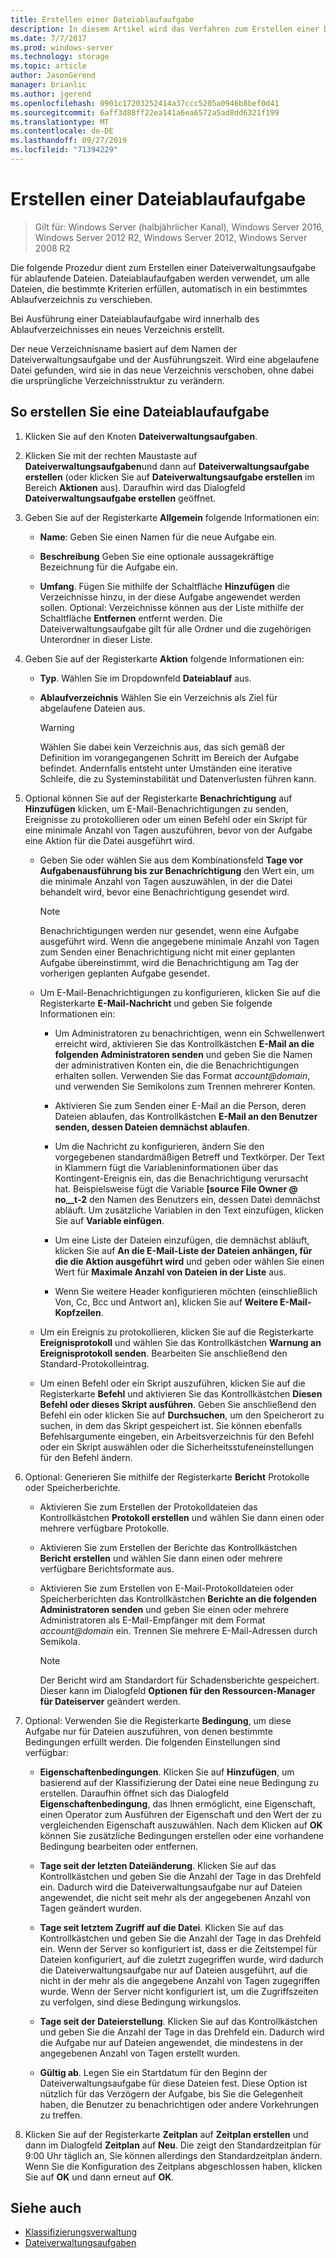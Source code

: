 ```yaml
---
title: Erstellen einer Dateiablaufaufgabe
description: In diesem Artikel wird das Verfahren zum Erstellen einer Dateiablaufaufgabe für Dateien beschrieben, die in Kürze ablaufen
ms.date: 7/7/2017
ms.prod: windows-server
ms.technology: storage
ms.topic: article
author: JasonGerend
manager: brianlic
ms.author: jgerend
ms.openlocfilehash: 0901c17203252414a37ccc5205a0946b8bef0d41
ms.sourcegitcommit: 6aff3d88ff22ea141a6ea6572a5ad8dd6321f199
ms.translationtype: MT
ms.contentlocale: de-DE
ms.lasthandoff: 09/27/2019
ms.locfileid: "71394229"
---
```

# <a name="create-a-file-expiration-task"></a>Erstellen einer Dateiablaufaufgabe

> Gilt für: Windows Server (halbjährlicher Kanal), Windows Server 2016, Windows Server 2012 R2, Windows Server 2012, Windows Server 2008 R2

Die folgende Prozedur dient zum Erstellen einer Dateiverwaltungsaufgabe für ablaufende Dateien. Dateiablaufaufgaben werden verwendet, um alle Dateien, die bestimmte Kriterien erfüllen, automatisch in ein bestimmtes Ablaufverzeichnis zu verschieben.

Bei Ausführung einer Dateiablaufaufgabe wird innerhalb des Ablaufverzeichnisses ein neues Verzeichnis erstellt.

Der neue Verzeichnisname basiert auf dem Namen der Dateiverwaltungsaufgabe und der Ausführungszeit. Wird eine abgelaufene Datei gefunden, wird sie in das neue Verzeichnis verschoben, ohne dabei die ursprüngliche Verzeichnisstruktur zu verändern.

## <a name="to-create-a-file-expiration-task"></a>So erstellen Sie eine Dateiablaufaufgabe

1. Klicken Sie auf den Knoten **Dateiverwaltungsaufgaben**.

2. Klicken Sie mit der rechten Maustaste auf **Dateiverwaltungsaufgaben**und dann auf **Dateiverwaltungsaufgabe erstellen** (oder klicken Sie auf **Dateiverwaltungsaufgabe erstellen** im Bereich **Aktionen** aus). Daraufhin wird das Dialogfeld **Dateiverwaltungsaufgabe erstellen** geöffnet.

3. Geben Sie auf der Registerkarte **Allgemein** folgende Informationen ein:

   -   **Name**: Geben Sie einen Namen für die neue Aufgabe ein.  

   -   **Beschreibung** Geben Sie eine optionale aussagekräftige Bezeichnung für die Aufgabe ein.  
    
   -   **Umfang**. Fügen Sie mithilfe der Schaltfläche **Hinzufügen** die Verzeichnisse hinzu, in der diese Aufgabe angewendet werden sollen. Optional: Verzeichnisse können aus der Liste mithilfe der Schaltfläche **Entfernen** entfernt werden. Die Dateiverwaltungsaufgabe gilt für alle Ordner und die zugehörigen Unterordner in dieser Liste.

4. Geben Sie auf der Registerkarte **Aktion** folgende Informationen ein:

   - **Typ**. Wählen Sie im Dropdownfeld **Dateiablauf** aus.

   - **Ablaufverzeichnis** Wählen Sie ein Verzeichnis als Ziel für abgelaufene Dateien aus.

     > [!Warning]
     > Wählen Sie dabei kein Verzeichnis aus, das sich gemäß der Definition im vorangegangenen Schritt im Bereich der Aufgabe befindet. Andernfalls entsteht unter Umständen eine iterative Schleife, die zu Systeminstabilität und Datenverlusten führen kann.

5. Optional können Sie auf der Registerkarte **Benachrichtigung** auf **Hinzufügen** klicken, um E-Mail-Benachrichtigungen zu senden, Ereignisse zu protokollieren oder um einen Befehl oder ein Skript für eine minimale Anzahl von Tagen auszuführen, bevor von der Aufgabe eine Aktion für die Datei ausgeführt wird.

   - Geben Sie oder wählen Sie aus dem Kombinationsfeld **Tage vor Aufgabenausführung bis zur Benachrichtigung** den Wert ein, um die minimale Anzahl von Tagen auszuwählen, in der die Datei behandelt wird, bevor eine Benachrichtigung gesendet wird.

     > [!Note]
     > Benachrichtigungen werden nur gesendet, wenn eine Aufgabe ausgeführt wird. Wenn die angegebene minimale Anzahl von Tagen zum Senden einer Benachrichtigung nicht mit einer geplanten Aufgabe übereinstimmt, wird die Benachrichtigung am Tag der vorherigen geplanten Aufgabe gesendet.

   - Um E-Mail-Benachrichtigungen zu konfigurieren, klicken Sie auf die Registerkarte **E-Mail-Nachricht** und geben Sie folgende Informationen ein:

     - Um Administratoren zu benachrichtigen, wenn ein Schwellenwert erreicht wird, aktivieren Sie das Kontrollkästchen **E-Mail an die folgenden Administratoren senden** und geben Sie die Namen der administrativen Konten ein, die die Benachrichtigungen erhalten sollen. Verwenden Sie das Format <em>account@domain</em>, und verwenden Sie Semikolons zum Trennen mehrerer Konten.  

     - Aktivieren Sie zum Senden einer E-Mail an die Person, deren Dateien ablaufen, das Kontrollkästchen **E-Mail an den Benutzer senden, dessen Dateien demnächst ablaufen**.

     - Um die Nachricht zu konfigurieren, ändern Sie den vorgegebenen standardmäßigen Betreff und Textkörper. Der Text in Klammern fügt die Variableninformationen über das Kontingent-Ereignis ein, das die Benachrichtigung verursacht hat. Beispielsweise fügt die Variable **\[source File Owner @ no__t-2** den Namen des Benutzers ein, dessen Datei demnächst abläuft. Um zusätzliche Variablen in den Text einzufügen, klicken Sie auf **Variable einfügen**.

     - Um eine Liste der Dateien einzufügen, die demnächst abläuft, klicken Sie auf **An die E-Mail-Liste der Dateien anhängen, für die die Aktion ausgeführt wird** und geben oder wählen Sie einen Wert für **Maximale Anzahl von Dateien in der Liste** aus.

     - Wenn Sie weitere Header konfigurieren möchten (einschließlich Von, Cc, Bcc und Antwort an), klicken Sie auf **Weitere E-Mail-Kopfzeilen**.  

   - Um ein Ereignis zu protokollieren, klicken Sie auf die Registerkarte **Ereignisprotokoll** und wählen Sie das Kontrollkästchen **Warnung an Ereignisprotokoll senden**. Bearbeiten Sie anschließend den Standard-Protokolleintrag.  

   - Um einen Befehl oder ein Skript auszuführen, klicken Sie auf die Registerkarte **Befehl** und aktivieren Sie das Kontrollkästchen **Diesen Befehl oder dieses Skript ausführen**. Geben Sie anschließend den Befehl ein oder klicken Sie auf **Durchsuchen**, um den Speicherort zu suchen, in dem das Skript gespeichert ist. Sie können ebenfalls Befehlsargumente eingeben, ein Arbeitsverzeichnis für den Befehl oder ein Skript auswählen oder die Sicherheitsstufeneinstellungen für den Befehl ändern.

6. Optional: Generieren Sie mithilfe der Registerkarte **Bericht** Protokolle oder Speicherberichte.

   - Aktivieren Sie zum Erstellen der Protokolldateien das Kontrollkästchen **Protokoll erstellen** und wählen Sie dann einen oder mehrere verfügbare Protokolle.  

   - Aktivieren Sie zum Erstellen der Berichte das Kontrollkästchen **Bericht erstellen** und wählen Sie dann einen oder mehrere verfügbare Berichtsformate aus.  

   - Aktivieren Sie zum Erstellen von E-Mail-Protokolldateien oder Speicherberichten das Kontrollkästchen **Berichte an die folgenden Administratoren senden** und geben Sie einen oder mehrere Administratoren als E-Mail-Empfänger mit dem Format <em>account@domain</em> ein. Trennen Sie mehrere E-Mail-Adressen durch Semikola.

     > [!Note]
     > Der Bericht wird am Standardort für Schadensberichte gespeichert. Dieser kann im Dialogfeld **Optionen für den Ressourcen-Manager für Dateiserver** geändert werden.
        
7. Optional: Verwenden Sie die Registerkarte **Bedingung**, um diese Aufgabe nur für Dateien auszuführen, von denen bestimmte Bedingungen erfüllt werden. Die folgenden Einstellungen sind verfügbar:

    -   **Eigenschaftenbedingungen**. Klicken Sie auf **Hinzufügen**, um basierend auf der Klassifizierung der Datei eine neue Bedingung zu erstellen. Daraufhin öffnet sich das Dialogfeld **Eigenschaftenbedingung**, das Ihnen ermöglicht, eine Eigenschaft, einen Operator zum Ausführen der Eigenschaft und den Wert der zu vergleichenden Eigenschaft auszuwählen. Nach dem Klicken auf **OK** können Sie zusätzliche Bedingungen erstellen oder eine vorhandene Bedingung bearbeiten oder entfernen.

    -   **Tage seit der letzten Dateiänderung**. Klicken Sie auf das Kontrollkästchen und geben Sie die Anzahl der Tage in das Drehfeld ein. Dadurch wird die Dateiverwaltungsaufgabe nur auf Dateien angewendet, die nicht seit mehr als der angegebenen Anzahl von Tagen geändert wurden.

    -   **Tage seit letztem Zugriff auf die Datei**. Klicken Sie auf das Kontrollkästchen und geben Sie die Anzahl der Tage in das Drehfeld ein. Wenn der Server so konfiguriert ist, dass er die Zeitstempel für Dateien konfiguriert, auf die zuletzt zugegriffen wurde, wird dadurch die Dateiverwaltungsaufgabe nur auf Dateien ausgeführt, auf die nicht in der mehr als die angegebene Anzahl von Tagen zugegriffen wurde. Wenn der Server nicht konfiguriert ist, um die Zugriffszeiten zu verfolgen, sind diese Bedingung wirkungslos.

    -   **Tage seit der Dateierstellung**. Klicken Sie auf das Kontrollkästchen und geben Sie die Anzahl der Tage in das Drehfeld ein. Dadurch wird die Aufgabe nur auf Dateien angewendet, die mindestens in der angegebenen Anzahl von Tagen erstellt wurden.  

    -   **Gültig ab**. Legen Sie ein Startdatum für den Beginn der Dateiverwaltungsaufgabe für diese Dateien fest. Diese Option ist nützlich für das Verzögern der Aufgabe, bis Sie die Gelegenheit haben, die Benutzer zu benachrichtigen oder andere Vorkehrungen zu treffen.

8. Klicken Sie auf der Registerkarte **Zeitplan** auf **Zeitplan erstellen** und dann im Dialogfeld **Zeitplan** auf **Neu**. Die zeigt den Standardzeitplan für 9:00 Uhr täglich an, Sie können allerdings den Standardzeitplan ändern. Wenn Sie die Konfiguration des Zeitplans abgeschlossen haben, klicken Sie auf **OK** und dann erneut auf **OK**.

## <a name="see-also"></a>Siehe auch

-   [Klassifizierungsverwaltung](classification-management.md)
-   [Dateiverwaltungsaufgaben](file-management-tasks.md)